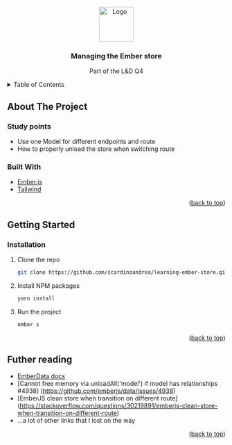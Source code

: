 <div id="top"></div>

<!-- PROJECT LOGO -->
<br />
<div align="center">
  <a href="https://github.com/scardinoandrea/learning-ember-store">
    <img src="public/images/logo.svg" alt="Logo" width="80" height="80">
  </a>

<h3 align="center">Managing the Ember store </h3>

  <p align="center">
    Part of the L&D Q4
  </p>
</div>

<!-- TABLE OF CONTENTS -->
<details>
  <summary>Table of Contents</summary>
  <ol>
    <li>
      <a href="#about-the-project">About The Project</a>
      <ul>
        <li><a href="#study-points">Study points</a></li>
      </ul>
      <ul>
        <li><a href="#built-with">Built With</a></li>
      </ul>
    </li>
    <li>
      <a href="#getting-started">Getting Started</a>
      <ul>
        <li><a href="#prerequisites">Prerequisites</a></li>
        <li><a href="#installation">Installation</a></li>
      </ul>
    </li>
    <li><a href="#acknowledgments">Acknowledgments</a></li>
  </ol>
</details>

<!-- ABOUT THE PROJECT -->

## About The Project

### Study points

- Use one Model for different endpoints and route
- How to properly unload the store when switching route

### Built With

- [Ember.js](https://emberjs.com/)
- [Tailwind](https://tailwindcss.com/)

<p align="right">(<a href="#top">back to top</a>)</p>

<!-- GETTING STARTED -->

## Getting Started

### Installation

1. Clone the repo
   ```sh
   git clone https://github.com/scardinoandrea/learning-ember-store.git
   ```
2. Install NPM packages
   ```sh
   yarn install
   ```
3. Run the project
   ```sh
   ember s
   ```

<p align="right">(<a href="#top">back to top</a>)</p>

<!-- ACKNOWLEDGMENTS -->

## Futher reading

- [EmberData docs](https://guides.emberjs.com/release/models/)
- [Cannot free memory via unloadAll('model') if model has relationships #4938] (https://github.com/emberjs/data/issues/4938)
- [EmberJS clean store when transition on different route] (https://stackoverflow.com/questions/30219891/emberjs-clean-store-when-transition-on-different-route)
- ...a lot of other links that I lost on the way

<p align="right">(<a href="#top">back to top</a>)</p>
